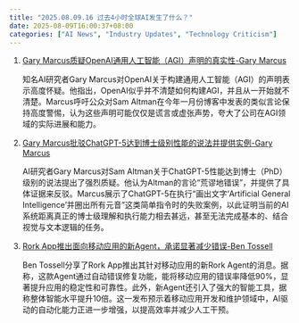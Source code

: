 ```yaml
---
title: "2025.08.09.16 过去4小时全球AI发生了什么？"
date: 2025-08-09T16:00:37+08:00
categories: ["AI News", "Industry Updates", "Technology Criticism"]
---
```


1.  [Gary Marcus质疑OpenAI通用人工智能（AGI）声明的真实性-Gary Marcus](https://x.com/GaryMarcus/status/1954069722833805483)

    知名AI研究者Gary Marcus对OpenAI关于构建通用人工智能（AGI）的声明表示高度怀疑。他指出，OpenAI似乎并不清楚如何构建AGI，并且从一开始就不清楚。Marcus呼吁公众对Sam Altman在今年一月份博客中发表的类似言论保持高度警惕，认为这些声明可能仅仅是谎言或虚张声势，夸大了公司在AGI领域的实际进展和能力。

2.  [Gary Marcus批驳ChatGPT-5达到博士级别性能的说法并提供实例-Gary Marcus](https://x.com/GaryMarcus/status/1954043857236308058)

    AI研究者Gary Marcus对Sam Altman关于ChatGPT-5性能达到博士（PhD）级别的说法提出了强烈质疑。他认为Altman的言论“荒谬地错误”，并提供了具体证据来反驳。Marcus展示了ChatGPT-5在执行“画出文字‘Artificial General Intelligence’并圈出所有元音”这类简单指令时的失败案例，以此证明当前的AI系统距离真正的博士级理解和执行能力相去甚远，甚至无法完成基本的、结合视觉与文本逻辑的任务。

3.  [Rork App推出面向移动应用的新Agent，承诺显著减少错误-Ben Tossell](https://x.com/bentossell/status/1954051526445715607)

    Ben Tossell分享了Rork App推出其针对移动应用的新Rork Agent的消息。据称，这款Agent通过自动错误修复功能，能将移动应用的错误率降低90%，显著提升应用的稳定性和可靠性。此外，新Agent还引入了强大的智能工具，据称整体智能水平提升10倍。这一发布预示着移动应用开发和维护领域中，AI驱动的自动化能力正进一步增强，以提高效率并减少人工干预。
